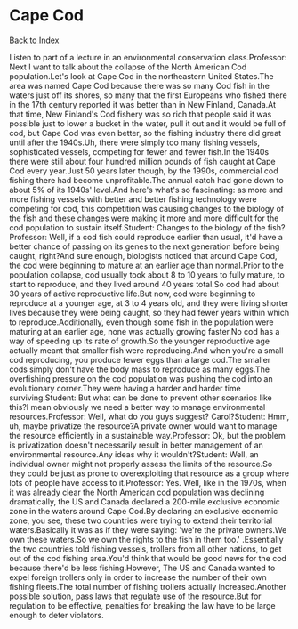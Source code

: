 # Cape Cod
[Back to Index](https://github.com/windows10010/tpoExtractor/blog/master/README.md)

Listen to part of a lecture in an environmental conservation class.Professor: Next I want to talk about the collapse of the North American Cod population.Let's look at Cape Cod in the northeastern United States.The area was named Cape Cod because there was so many Cod fish in the waters just off its shores, so many that the first Europeans who fished there in the 17th century reported it was better than in New Finland, Canada.At that time, New Finland's Cod fishery was so rich that people said it was possible just to lower a bucket in the water, pull it out and it would be full of cod, but Cape Cod was even better, so the fishing industry there did great until after the 1940s.Uh, there were simply too many fishing vessels, sophisticated vessels, competing for fewer and fewer fish.In the 1940s there were still about four hundred million pounds of fish caught at Cape Cod every year.Just 50 years later though, by the 1990s, commercial cod fishing there had become unprofitable.The annual catch had gone down to about 5% of its 1940s' level.And here's what's so fascinating: as more and more fishing vessels with better and better fishing technology were competing for cod, this competition was causing changes to the biology of the fish and these changes were making it more and more difficult for the cod population to sustain itself.Student: Changes to the biology of the fish?Professor: Well, if a cod fish could reproduce earlier than usual, it'd have a better chance of passing on its genes to the next generation before being caught, right?And sure enough, biologists noticed that around Cape Cod, the cod were beginning to mature at an earlier age than normal.Prior to the population collapse, cod usually took about 8 to 10 years to fully mature, to start to reproduce, and they lived around 40 years total.So cod had about 30 years of active reproductive life.But now, cod were beginning to reproduce at a younger age, at 3 to 4 years old, and they were living shorter lives because they were being caught, so they had fewer years within which to reproduce.Additionally, even though some fish in the population were maturing at an earlier age, none was actually growing faster.No cod has a way of speeding up its rate of growth.So the younger reproductive age actually meant that smaller fish were reproducing.And when you're a small cod reproducing, you produce fewer eggs than a large cod.The smaller cods simply don't have the body mass to reproduce as many eggs.The overfishing pressure on the cod population was pushing the cod into an evolutionary corner.They were having a harder and harder time surviving.Student: But what can be done to prevent other scenarios like this?I mean obviously we need a better way to manage environmental resources.Professor: Well, what do you guys suggest? Carol?Student: Hmm, uh, maybe privatize the resource?A private owner would want to manage the resource efficiently in a sustainable way.Professor: Ok, but the problem is privatization doesn't necessarily result in better management of an environmental resource.Any ideas why it wouldn't?Student: Well, an individual owner might not properly assess the limits of the resource.So they could be just as prone to overexploiting that resource as a group where lots of people have access to it.Professor: Yes. Well, like in the 1970s, when it was already clear the North American cod population was declining dramatically, the US and Canada declared a 200-mile exclusive economic zone in the waters around Cape Cod.By declaring an exclusive economic zone, you see, these two countries were trying to extend their territorial waters.Basically it was as if they were saying: 'we're the private owners.We own these waters.So we own the rights to the fish in them too.' .Essentially the two countries told fishing vessels, trollers from all other nations, to get out of the cod fishing area.You'd think that would be good news for the cod because there'd be less fishing.However, The US and Canada wanted to expel foreign trollers only in order to increase the number of their own fishing fleets.The total number of fishing trollers actually increased.Another possible solution, pass laws that regulate use of the resource.But for regulation to be effective, penalties for breaking the law have to be large enough to deter violators.
 